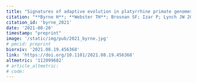 ```yaml
---
title: "Signatures of adaptive evolution in platyrrhine primate genomes"
citation: "**Byrne H**; **Webster TH**; Brosnan SF; Izar P; Lynch JW 2021. Signatures of adaptive evolution in platyrrhine primate genomes. bioRxiv 2021.08.19.456368"
citation_id: 'byrne_2021'
date: '2021-08-20'
timestamp: "preprint"
image: '/static/img/pub/2021_byrne.jpg'
# pmcid: preprint
biorxiv: '2021.08.19.456368'
link: 'https://doi.org/10.1101/2021.08.19.456368'
altmetric: '112099682'
# article_altmetric:
# code:
---
```

